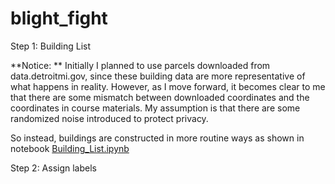 # blight_fight

Step 1: Building List

**Notice: **
Initially I planned to use parcels downloaded from data.detroitmi.gov, since these building data are more representative of what happens in reality. However, as I move forward, it becomes clear to me that there are some mismatch between downloaded coordinates and the coordinates in course materials. My assumption is that there are some randomized noise introduced to protect privacy.

So instead, buildings are constructed in more routine ways as shown in notebook [Building_List.ipynb](./Building_List.ipynb)

Step 2: Assign labels

